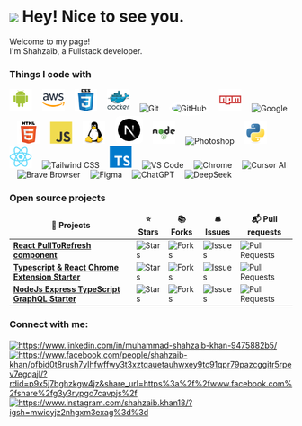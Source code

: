 <!--<div align="center">
  <h1><img src="https://emojis.slackmojis.com/emojis/images/1531849430/4246/blob-sunglasses.gif?1531849430" width="30" alt="Blob Sunglasses"/> Hey! Nice to see you.</h1>
  <h3>Welcome to my page! <br/> I'm Shahzaib, a Full Stack Developer.</h3>
</div>

###

<br clear="both">

<div align="center">
  <a href="https://git.io/streak-stats"><img src="https://streak-stats.demolab.com?user=Shahzaib-Khan-200024&theme=dark" alt="GitHub Streak" /></a>
</div>

###

<h3 align="center">🚀 Tech Stack & Tools</h3>
<div align="center">
  <img src="https://cdn.jsdelivr.net/gh/devicons/devicon/icons/javascript/javascript-original.svg" height="40" alt="JavaScript" />
  <img width="15" />
  <img src="https://cdn.jsdelivr.net/gh/devicons/devicon/icons/typescript/typescript-original.svg" height="40" alt="TypeScript" />
  <img width="15" />
  <img src="https://cdn.jsdelivr.net/gh/devicons/devicon/icons/react/react-original.svg" height="40" alt="React" />
  <img width="15" />
  <img src="https://cdn.jsdelivr.net/gh/devicons/devicon/icons/nextjs/nextjs-original.svg" height="40" alt="Next.js" />
  <img width="15" />
  <img src="https://cdn.jsdelivr.net/gh/devicons/devicon/icons/html5/html5-original.svg" height="40" alt="HTML5" />
  <img width="15" />
  <img src="https://cdn.jsdelivr.net/gh/devicons/devicon/icons/css3/css3-original.svg" height="40" alt="CSS3" />
  <img width="15" />
  <img src="https://cdn.simpleicons.org/tailwindcss/06B6D4" height="40" alt="TailwindCSS" />
  <img width="15" />
  <img src="https://cdn.simpleicons.org/nodedotjs/339933" height="40" alt="Node.js" />
  <img width="15" />
  <img src="https://www.vectorlogo.zone/logos/git-scm/git-scm-icon.svg" height="40" alt="Git" />
</div>

###

<h3 align="center">📫 Connect with Me</h3>
<div align="center">
  <a href="mailto:mohammadshahzaib2004@gmail.com" target="_blank">
    <img src="https://img.shields.io/static/v1?message=Gmail&logo=gmail&label=&color=D14836&logoColor=white&labelColor=&style=for-the-badge" height="35" alt="Gmail" />
  </a>
  <a href="https://www.linkedin.com/in/muhammad-shahzaib-khan-9475882b5/" target="_blank">
    <img src="https://img.shields.io/static/v1?message=LinkedIn&logo=linkedin&label=&color=0077B5&logoColor=white&labelColor=&style=for-the-badge" height="35" alt="LinkedIn" />
  </a>
</div>

###

<h3 align="center">✨ Fun Fact</h3>
<p align="center">I enjoy building sleek, scalable applications while sipping on a cup of chai! ☕</p>-->





<h1><img src="https://emojis.slackmojis.com/emojis/images/1531849430/4246/blob-sunglasses.gif?1531849430" width="30"/> Hey! Nice to see you.</h1>


<p>Welcome to my page! </br> I'm Shahzaib, a Fullstack developer.</p>
<h3>Things I code with</h3>
<div>
  <img src="https://raw.githubusercontent.com/devicons/devicon/master/icons/android/android-original-wordmark.svg" height="40" alt="Android" />
  <img width="10" />
  <img src="https://raw.githubusercontent.com/devicons/devicon/master/icons/amazonwebservices/amazonwebservices-original-wordmark.svg" height="40" alt="AWS" />
  <img width="10" />
  <img src="https://raw.githubusercontent.com/devicons/devicon/master/icons/css3/css3-original-wordmark.svg" height="40" alt="CSS3" />
  <img width="10" />
  <img src="https://raw.githubusercontent.com/devicons/devicon/master/icons/docker/docker-original-wordmark.svg" height="40" alt="Docker" />
  <img width="10" />
  <img src="https://www.vectorlogo.zone/logos/git-scm/git-scm-icon.svg" height="40" alt="Git" />
  <img width="10" />
  <img src="https://cdn-icons-png.flaticon.com/512/25/25231.png" height="40" alt="GitHub" style="border-radius: 50%; background-color: white; padding: 5px;" />
  <img width="10" />
  <img src="https://raw.githubusercontent.com/devicons/devicon/master/icons/npm/npm-original-wordmark.svg" height="40" alt="NPM" />
  <img width="10" />
  <img src="https://upload.wikimedia.org/wikipedia/commons/2/2f/Google_2015_logo.svg" height="30" alt="Google" />
  <img width="10" />
  <img src="https://raw.githubusercontent.com/devicons/devicon/master/icons/html5/html5-original-wordmark.svg" height="40" alt="HTML5" />
  <img width="10" />
  <img src="https://raw.githubusercontent.com/devicons/devicon/master/icons/javascript/javascript-original.svg" height="40" alt="JavaScript" />
  <img width="10" />
  <img src="https://raw.githubusercontent.com/devicons/devicon/master/icons/linux/linux-original.svg" height="40" alt="Linux" />
  <img width="10" />
  <img src="https://raw.githubusercontent.com/devicons/devicon/master/icons/nextjs/nextjs-original.svg" height="40" alt="Next.js" style="background-color:white; padding:5px; border-radius:10px;" />
  <img width="10" />
  <img src="https://raw.githubusercontent.com/devicons/devicon/master/icons/nodejs/nodejs-original-wordmark.svg" height="40" alt="Node.js" />
  <img width="10" />
  <img src="https://upload.wikimedia.org/wikipedia/commons/a/af/Adobe_Photoshop_CC_icon.svg" height="40" alt="Photoshop" />
  <img width="10" />
  <img src="https://raw.githubusercontent.com/devicons/devicon/master/icons/python/python-original.svg" height="40" alt="Python" />
  <img width="10" />
  <img src="https://raw.githubusercontent.com/devicons/devicon/master/icons/react/react-original.svg" height="40" alt="React" />
  <img width="10" />
  <img src="https://www.vectorlogo.zone/logos/tailwindcss/tailwindcss-icon.svg" height="40" alt="Tailwind CSS" />
  <img width="10" />
  <img src="https://raw.githubusercontent.com/devicons/devicon/master/icons/typescript/typescript-original.svg" height="40" alt="TypeScript" />
	<img width="10" />
<img src="https://cdn.jsdelivr.net/gh/devicons/devicon/icons/vscode/vscode-original.svg" height="40" alt="VS Code" />
	<img width="10" />
<img src="https://upload.wikimedia.org/wikipedia/commons/8/87/Google_Chrome_icon_%282011%29.png" height="40" alt="Chrome" />
	<img width="10" />
<img src="https://registry.npmmirror.com/@lobehub/icons-static-png/latest/files/dark/cursor.png" height="40" alt="Cursor AI" />
<img width="10" />
<img src="https://stwo.biz/libs/browser-logos/39.3.0/brave/brave.png" height="45" alt="Brave Browser" />
<img width="10" />
<img src="https://static-00.iconduck.com/assets.00/apps-figma-icon-2048x2048-ctjj5ab7.png" height="40" alt="Figma" />
<img width="10" />
<img src="https://static-00.iconduck.com/assets.00/openai-icon-2021x2048-4rpe5x7n.png" height="40" alt="ChatGPT" />
<img width="10" />
<img src="https://brandlogos.net/wp-content/uploads/2025/02/deepseek_logo_icon-logo_brandlogos.net_s5bgc.png" height="40" alt="DeepSeek" />

</div>


<h3>Open source projects</h3>
<table>
  <thead align="center">
    <tr border: none;>
      <td><b>🎁 Projects</b></td>
      <td><b>⭐ Stars</b></td>
      <td><b>📚 Forks</b></td>
      <td><b>🛎 Issues</b></td>
      <td><b>📬 Pull requests</b></td>
    </tr>
  </thead>
  <tbody>
    <tr>
      <td><a href="https://github.com/thmsgbrt/react-simple-pull-to-refresh"><b>React PullToRefresh component</b></a></td>
      <td><img alt="Stars" src="https://img.shields.io/github/stars/thmsgbrt/react-simple-pull-to-refresh?style=flat-square&labelColor=343b41"/></td>
      <td><img alt="Forks" src="https://img.shields.io/github/forks/thmsgbrt/react-simple-pull-to-refresh?style=flat-square&labelColor=343b41"/></td>
      <td><img alt="Issues" src="https://img.shields.io/github/issues/thmsgbrt/react-simple-pull-to-refresh?style=flat-square&labelColor=343b41"/></td>
      <td><img alt="Pull Requests" src="https://img.shields.io/github/issues-pr/thmsgbrt/react-simple-pull-to-refresh?style=flat-square&labelColor=343b41"/></td>
    </tr>
	  <tr>
      <td><a href="https://github.com/thmsgbrt/Chrome-Extension-with-React-and-Typescript-Starter-Pack"><b>Typescript & React Chrome Extension Starter</b></a></td>
      <td><img alt="Stars" src="https://img.shields.io/github/stars/thmsgbrt/Chrome-Extension-with-React-and-Typescript-Starter-Pack?style=flat-square&labelColor=343b41"/></td>
      <td><img alt="Forks" src="https://img.shields.io/github/forks/thmsgbrt/Chrome-Extension-with-React-and-Typescript-Starter-Pack?style=flat-square&labelColor=343b41"/></td>
      <td><img alt="Issues" src="https://img.shields.io/github/issues/thmsgbrt/Chrome-Extension-with-React-and-Typescript-Starter-Pack?style=flat-square&labelColor=343b41"/></td>
      <td><img alt="Pull Requests" src="https://img.shields.io/github/issues-pr/thmsgbrt/Chrome-Extension-with-React-and-Typescript-Starter-Pack?style=flat-square&labelColor=343b41"/></td>
    </tr>
    <tr>
      <td><a href="https://github.com/thmsgbrt/nodejs-typescript-express-apollo-graphql-starter"><b>NodeJs Express TypeScript GraphQL Starter</b></a></td>
      <td><img alt="Stars" src="https://img.shields.io/github/stars/thmsgbrt/nodejs-typescript-express-apollo-graphql-starter?style=flat-square&labelColor=343b41"/></td>
      <td><img alt="Forks" src="https://img.shields.io/github/forks/thmsgbrt/nodejs-typescript-express-apollo-graphql-starter?style=flat-square&labelColor=343b41"/></td>
      <td><img alt="Issues" src="https://img.shields.io/github/issues/thmsgbrt/nodejs-typescript-express-apollo-graphql-starter?style=flat-square&labelColor=343b41"/></td>
      <td><img alt="Pull Requests" src="https://img.shields.io/github/issues-pr/thmsgbrt/nodejs-typescript-express-apollo-graphql-starter?style=flat-square&labelColor=343b41"/></td>
    </tr>
  </tbody>
</table>



<h3 align="left">Connect with me:</h3>
<p align="left">
<a href="https://www.linkedin.com/in/muhammad-shahzaib-khan-9475882b5/" target="blank"><img align="center" src="https://raw.githubusercontent.com/rahuldkjain/github-profile-readme-generator/master/src/images/icons/Social/linked-in-alt.svg" alt="https://www.linkedin.com/in/muhammad-shahzaib-khan-9475882b5/" height="30" width="40" /></a>
<a href="https://www.facebook.com/people/Shahzaib-Khan/pfbid02XBBWMe9Gf9SNYozvsS3S4Ma3auX2asJyADpnMBSX4fAhFjCcp6t5AaHQHnbCkLebl/?rdid=p9x5J7BGhZKgw4Jz&share_url=https%3A%2F%2Fwww.facebook.com%2Fshare%2Fg3y3RYPGo7CavPJs%2F" target="blank"><img align="center" src="https://raw.githubusercontent.com/rahuldkjain/github-profile-readme-generator/master/src/images/icons/Social/facebook.svg" alt="https://www.facebook.com/people/shahzaib-khan/pfbid0t8rush7ylhfwffwy3t3xztqauetauhwxey9tc91qpr79pazcggitr5rpev7egqajl/?rdid=p9x5j7bghzkgw4jz&share_url=https%3a%2f%2fwww.facebook.com%2fshare%2fg3y3rypgo7cavpjs%2f" height="30" width="40" /></a>
<a href="https://www.instagram.com/shahzaib.khan18/?igsh=MWIoYjZ2NHgxM3Exag%3D%3D" target="blank"><img align="center" src="https://raw.githubusercontent.com/rahuldkjain/github-profile-readme-generator/master/src/images/icons/Social/instagram.svg" alt="https://www.instagram.com/shahzaib.khan18/?igsh=mwioyjz2nhgxm3exag%3d%3d" height="30" width="40" /></a>
</p>





<!--<h1 align="center">Hi 👋, I'm Shahzaib Khan</h1>
<h3 align="center">A passionate Full Stack developer from Pakistan PK</h3>

<p align="left"> <img src="https://komarev.com/ghpvc/?username=shahzaib-khan-200024&label=Profile%20views&color=0e75b6&style=flat" alt="shahzaib-khan-200024" /> </p>

- 🌱 I’m currently learning **Next.js, React, Tailwind CSS**

- 👯 I’m looking to collaborate on **React**

- 🤝 I’m looking for help with **TS**

- 👨‍💻 All of my projects are available at [https://shah-folio-c32178.netlify.app/](https://shah-folio-c32178.netlify.app/)

- 💬 Ask me about **Next.js**

- 📫 How to reach me **mohammadshahzaib2004@gmail.com**

- ⚡ Fun fact **I think I'm boring.**

<h3 align="left">Connect with me:</h3>
<p align="left">
<a href="https://linkedin.com/in/https://www.linkedin.com/in/muhammad-shahzaib-khan-9475882b5/" target="blank"><img align="center" src="https://raw.githubusercontent.com/rahuldkjain/github-profile-readme-generator/master/src/images/icons/Social/linked-in-alt.svg" alt="https://www.linkedin.com/in/muhammad-shahzaib-khan-9475882b5/" height="30" width="40" /></a>
<a href="https://fb.com/https://www.facebook.com/people/shahzaib-khan/pfbid0t8rush7ylhfwffwy3t3xztqauetauhwxey9tc91qpr79pazcggitr5rpev7egqajl/?rdid=p9x5j7bghzkgw4jz&share_url=https%3a%2f%2fwww.facebook.com%2fshare%2fg3y3rypgo7cavpjs%2f" target="blank"><img align="center" src="https://raw.githubusercontent.com/rahuldkjain/github-profile-readme-generator/master/src/images/icons/Social/facebook.svg" alt="https://www.facebook.com/people/shahzaib-khan/pfbid0t8rush7ylhfwffwy3t3xztqauetauhwxey9tc91qpr79pazcggitr5rpev7egqajl/?rdid=p9x5j7bghzkgw4jz&share_url=https%3a%2f%2fwww.facebook.com%2fshare%2fg3y3rypgo7cavpjs%2f" height="30" width="40" /></a>
<a href="https://instagram.com/https://www.instagram.com/shahzaib.khan18/?igsh=mwioyjz2nhgxm3exag%3d%3d" target="blank"><img align="center" src="https://raw.githubusercontent.com/rahuldkjain/github-profile-readme-generator/master/src/images/icons/Social/instagram.svg" alt="https://www.instagram.com/shahzaib.khan18/?igsh=mwioyjz2nhgxm3exag%3d%3d" height="30" width="40" /></a>
</p>

<h3 align="left">Languages and Tools:</h3>
<p align="left"> <a href="https://developer.android.com" target="_blank" rel="noreferrer"> <img src="https://raw.githubusercontent.com/devicons/devicon/master/icons/android/android-original-wordmark.svg" alt="android" width="40" height="40"/> </a> <a href="https://aws.amazon.com" target="_blank" rel="noreferrer"> <img src="https://raw.githubusercontent.com/devicons/devicon/master/icons/amazonwebservices/amazonwebservices-original-wordmark.svg" alt="aws" width="40" height="40"/> </a> <a href="https://www.w3schools.com/css/" target="_blank" rel="noreferrer"> <img src="https://raw.githubusercontent.com/devicons/devicon/master/icons/css3/css3-original-wordmark.svg" alt="css3" width="40" height="40"/> </a> <a href="https://www.docker.com/" target="_blank" rel="noreferrer"> <img src="https://raw.githubusercontent.com/devicons/devicon/master/icons/docker/docker-original-wordmark.svg" alt="docker" width="40" height="40"/> </a> <a href="https://git-scm.com/" target="_blank" rel="noreferrer"> <img src="https://www.vectorlogo.zone/logos/git-scm/git-scm-icon.svg" alt="git" width="40" height="40"/> </a> <a href="https://www.w3.org/html/" target="_blank" rel="noreferrer"> <img src="https://raw.githubusercontent.com/devicons/devicon/master/icons/html5/html5-original-wordmark.svg" alt="html5" width="40" height="40"/> </a> <a href="https://developer.mozilla.org/en-US/docs/Web/JavaScript" target="_blank" rel="noreferrer"> <img src="https://raw.githubusercontent.com/devicons/devicon/master/icons/javascript/javascript-original.svg" alt="javascript" width="40" height="40"/> </a> <a href="https://www.linux.org/" target="_blank" rel="noreferrer"> <img src="https://raw.githubusercontent.com/devicons/devicon/master/icons/linux/linux-original.svg" alt="linux" width="40" height="40"/> </a> <a href="https://nextjs.org/" target="_blank" rel="noreferrer"> <img src="https://cdn.worldvectorlogo.com/logos/nextjs-2.svg" alt="nextjs" width="40" height="40"/> </a> <a href="https://nodejs.org" target="_blank" rel="noreferrer"> <img src="https://raw.githubusercontent.com/devicons/devicon/master/icons/nodejs/nodejs-original-wordmark.svg" alt="nodejs" width="40" height="40"/> </a> <a href="https://www.photoshop.com/en" target="_blank" rel="noreferrer"> <img src="https://raw.githubusercontent.com/devicons/devicon/master/icons/photoshop/photoshop-line.svg" alt="photoshop" width="40" height="40"/> </a> <a href="https://www.python.org" target="_blank" rel="noreferrer"> <img src="https://raw.githubusercontent.com/devicons/devicon/master/icons/python/python-original.svg" alt="python" width="40" height="40"/> </a> <a href="https://reactjs.org/" target="_blank" rel="noreferrer"> <img src="https://raw.githubusercontent.com/devicons/devicon/master/icons/react/react-original-wordmark.svg" alt="react" width="40" height="40"/> </a> <a href="https://reactnative.dev/" target="_blank" rel="noreferrer"> <img src="https://reactnative.dev/img/header_logo.svg" alt="reactnative" width="40" height="40"/> </a> <a href="https://tailwindcss.com/" target="_blank" rel="noreferrer"> <img src="https://www.vectorlogo.zone/logos/tailwindcss/tailwindcss-icon.svg" alt="tailwind" width="40" height="40"/> </a> <a href="https://www.typescriptlang.org/" target="_blank" rel="noreferrer"> <img src="https://raw.githubusercontent.com/devicons/devicon/master/icons/typescript/typescript-original.svg" alt="typescript" width="40" height="40"/> </a> </p>

<p><img align="left" src="https://github-readme-stats.vercel.app/api/top-langs?username=shahzaib-khan-200024&show_icons=true&locale=en&layout=compact" alt="shahzaib-khan-200024" /></p>

<p>&nbsp;<img align="center" src="https://github-readme-stats.vercel.app/api?username=shahzaib-khan-200024&show_icons=true&locale=en" alt="shahzaib-khan-200024" /></p>-->
